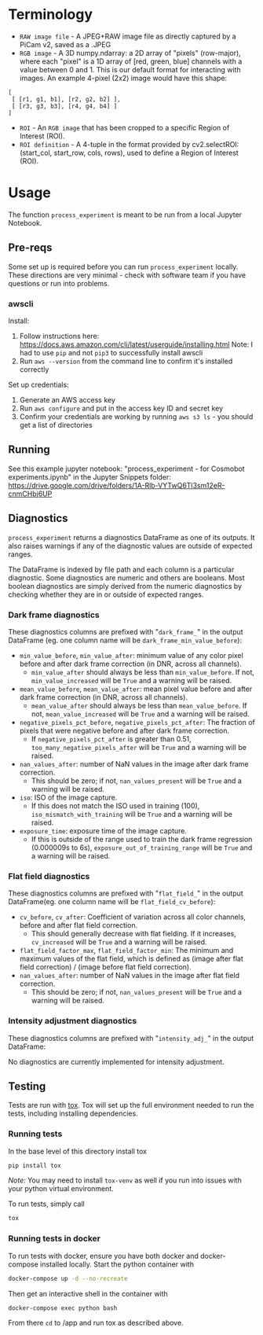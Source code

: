 # Terminology
* `RAW image file` - A JPEG+RAW image file as directly captured by a PiCam v2, saved as a .JPEG
* `RGB image` - A 3D numpy.ndarray: a 2D array of "pixels" (row-major), where each "pixel" is a 1D array of [red, green, blue] channels with a value between 0 and 1. This is our default format for interacting with images. An example 4-pixel (2x2) image would have this shape:

```
[
 [ [r1, g1, b1], [r2, g2, b2] ],
 [ [r3, g3, b3], [r4, g4, b4] ]
]
```

* `ROI` - An `RGB image` that has been cropped to a specific Region of Interest (ROI).
* `ROI definition` - A 4-tuple in the format provided by cv2.selectROI: (start_col, start_row, cols, rows), used to define a Region of Interest (ROI).


# Usage
The function `process_experiment` is meant to be run from a local Jupyter Notebook.

## Pre-reqs
Some set up is required before you can run `process_experiment` locally. These directions are very minimal - check with software team if you have questions or run into problems.

### awscli
Install:
1. Follow instructions here: https://docs.aws.amazon.com/cli/latest/userguide/installing.html
Note: I had to use `pip` and not `pip3` to successfully install awscli
2. Run `aws --version` from the command line to confirm it's installed correctly

Set up credentials:
1. Generate an AWS access key
2. Run `aws configure` and put in the access key ID and secret key
3. Confirm your credentials are working by running `aws s3 ls` - you should get a list of directories

## Running
See this example jupyter notebook: "process_experiment - for Cosmobot experiments.ipynb" in the Jupyter Snippets folder: https://drive.google.com/drive/folders/1A-Rlb-VYTwQ6Tl3sm12eR-cnmCHbj6UP


## Diagnostics

`process_experiment` returns a diagnostics DataFrame as one of its outputs.
It also raises warnings if any of the diagnostic values are outside of expected ranges.

The DataFrame is indexed by file path and each column is a particular diagnostic. Some diagnostics are numeric and others are booleans. Most boolean diagnostics are simply derived from the numeric diagnostics by checking whether they are in or outside of expected ranges.


### Dark frame diagnostics

These diagnostics columns are prefixed with "`dark_frame_`" in the output DataFrame (eg. one column name will be `dark_frame_min_value_before`):

* `min_value_before`, `min_value_after`: minimum value of any color pixel before and after dark frame correction (in DNR, across all channels).
  * `min_value_after` should always be less than `min_value_before`. If not, `min_value_increased` will be `True` and a warning will be raised.
* `mean_value_before`, `mean_value_after`: mean pixel value before and after dark frame correction (in DNR, across all channels).
  * `mean_value_after` should always be less than `mean_value_before`. If not, `mean_value_increased` will be `True` and a warning will be raised.
* `negative_pixels_pct_before`, `negative_pixels_pct_after`: The fraction of pixels that were negative before and after dark frame correction.
  * If `negative_pixels_pct_after` is greater than 0.51, `too_many_negative_pixels_after` will be `True` and a warning will be raised.
* `nan_values_after`: number of NaN values in the image after dark frame correction.
  * This should be zero; if not, `nan_values_present` will be `True` and a warning will be raised.
* `iso`: ISO of the image capture.
  * If this does not match the ISO used in training (100), `iso_mismatch_with_training` will be `True` and a warning will be raised.
* `exposure_time`: exposure time of the image capture.
  * If this is outside of the range used to train the dark frame regression (0.000009s to 6s), `exposure_out_of_training_range` will be `True` and a warning will be raised.

### Flat field diagnostics
These diagnostics columns are prefixed with "`flat_field_`" in the output DataFrame(eg. one column name will be `flat_field_cv_before`):

* `cv_before`, `cv_after`: Coefficient of variation across all color channels, before and after flat field correction.
  * This should generally decrease with flat fielding. If it increases, `cv_increased` will be `True` and a warning will be raised.
* `flat_field_factor_max`, `flat_field_factor_min`: The minimum and maximum values of the flat field, which is defined as (image after flat field correction) / (image before flat field correction).
* `nan_values_after`: number of NaN values in the image after flat field correction.
  * This should be zero; if not, `nan_values_present` will be `True` and a warning will be raised.

### Intensity adjustment diagnostics
These diagnostics columns are prefixed with "`intensity_adj_`" in the output DataFrame:

No diagnostics are currently implemented for intensity adjustment.

## Testing
Tests are run with [tox](https://tox.readthedocs.io/en/latest/). Tox will set up the full environment needed to run the tests, including installing dependencies.

### Running tests
In the base level of this directory install tox
```sh
pip install tox
```
*Note:* You may need to install `tox-venv` as well if you run into issues with your python virtual environment.

To run tests, simply call
```sh
tox
```

### Running tests in docker
To run tests with docker, ensure you have both docker and docker-compose installed locally.
Start the python container with
```sh
docker-compose up -d --no-recreate
```
Then get an interactive shell in the container with
```sh
docker-compose exec python bash
```
From there `cd` to /app and run tox as described above.
